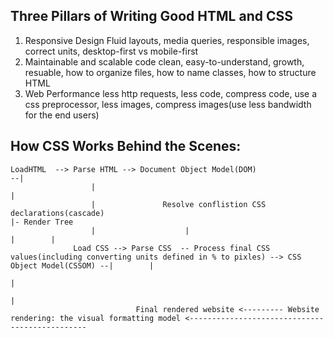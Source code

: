 ## Three Pillars of Writing Good HTML and CSS
1. Responsive Design
  Fluid layouts, media queries, responsible images, correct units, desktop-first vs mobile-first
2. Maintainable and scalable code
  clean, easy-to-understand, growth, resuable, how to organize files, how to name classes, how to structure HTML
3. Web Performance
  less http requests, less code, compress code, use a css preprocessor, less images, compress images(use less bandwidth for the end users)
  
## How CSS Works Behind the Scenes:
```
LoadHTML  --> Parse HTML --> Document Object Model(DOM)                                                                                          --|
                  |                                                                                                                                |
                  |               Resolve conflistion CSS declarations(cascade)                                                                    |- Render Tree
                  |                    |                                                                                                           |        |
              Load CSS --> Parse CSS  -- Process final CSS values(including converting units defined in % to pixles) --> CSS Object Model(CSSOM) --|        |
                                                                                                                                                            |
                                                                                                                                                            |
                            Final rendered website <--------- Website rendering: the visual formatting model <-----------------------------------------------
```


